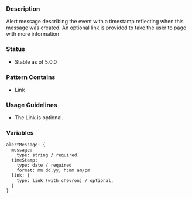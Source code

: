 ### Description
Alert message describing the event with a timestamp reflecting when this message was created.  An optional link is provided to take the user to page with more information

### Status
* Stable as of 5.0.0

### Pattern Contains
* Link

### Usage Guidelines
* The Link is optional.

### Variables
~~~
alertMessage: {
  message:
    type: string / required,
  timeStamp:
    type: date / required
    format: mm.dd.yy, h:mm am/pm
  link: {
    type: link (with chevron) / optional,
  }
}
~~~

